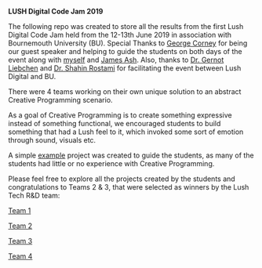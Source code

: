 **LUSH Digital Code Jam 2019** 

The following repo was created to store all the results from the first Lush Digital Code Jam held from the 12-13th June 2019 in association with Bournemouth University (BU). Special Thanks to [George Corney](https://github.com/haxiomic) for being our guest speaker and helping to guide the students on both days of the event along with [myself](https://github.com/ollyc2015) and [James Ash](https://github.com/jaxfire). Also, thanks to [Dr. Gernot Liebchen](https://github.com/gliebchen) and [Dr. Shahin Rostami](https://github.com/shahinrostami) for facilitating the event between Lush Digital and BU.

There were 4 teams working on their own unique solution to an abstract Creative Programming scenario.

As a goal of Creative Programming is to create something expressive instead of something functional, we encouraged students to build something that had a Lush feel to it, which invoked some sort of emotion through sound, visuals etc.

A simple [example](https://github.com/ollyc2015/lush-codejam/tree/master/Lush%20Code%20Jam%202019/ExampleProject) project was created to guide the students, as many of the students had little or no experience with Creative Programming.

Please feel free to explore all the projects created by the students and congratulations to Teams 2 & 3, that were selected as winners by the Lush Tech R&D team:

[Team 1](https://github.com/ollyc2015/lush-codejam/tree/master/Lush%20Code%20Jam%202019/Team1)

[Team 2](https://github.com/ollyc2015/lush-codejam/tree/master/Lush%20Code%20Jam%202019/Team2)

[Team 3](https://github.com/ollyc2015/lush-codejam/tree/master/Lush%20Code%20Jam%202019/Team3)

[Team 4](https://github.com/ollyc2015/lush-codejam/tree/master/Lush%20Code%20Jam%202019/Team4)
